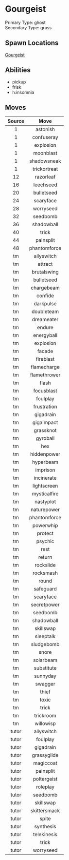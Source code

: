 # Gourgeist  
Primary Type: ghost  
Secondary Type: grass  
  
## Spawn Locations  
[Gourgeist](/data/spawn_presets/gourgeist.md)  
  
## Abilities  
  * pickup
  * frisk
  * h:insomnia
  
  
## Moves  
  
| Source | Move |  
|:---:|:---:|  
| 1 | astonish |  
| 1 | confuseray |  
| 1 | explosion |  
| 1 | moonblast |  
| 1 | shadowsneak |  
| 1 | trickortreat |  
| 12 | razorleaf |  
| 16 | leechseed |  
| 20 | bulletseed |  
| 24 | scaryface |  
| 28 | worryseed |  
| 32 | seedbomb |  
| 36 | shadowball |  
| 40 | trick |  
| 44 | painsplit |  
| 48 | phantomforce |  
| tm | allyswitch |  
| tm | attract |  
| tm | brutalswing |  
| tm | bulletseed |  
| tm | chargebeam |  
| tm | confide |  
| tm | darkpulse |  
| tm | doubleteam |  
| tm | dreameater |  
| tm | endure |  
| tm | energyball |  
| tm | explosion |  
| tm | facade |  
| tm | fireblast |  
| tm | flamecharge |  
| tm | flamethrower |  
| tm | flash |  
| tm | focusblast |  
| tm | foulplay |  
| tm | frustration |  
| tm | gigadrain |  
| tm | gigaimpact |  
| tm | grassknot |  
| tm | gyroball |  
| tm | hex |  
| tm | hiddenpower |  
| tm | hyperbeam |  
| tm | imprison |  
| tm | incinerate |  
| tm | lightscreen |  
| tm | mysticalfire |  
| tm | nastyplot |  
| tm | naturepower |  
| tm | phantomforce |  
| tm | powerwhip |  
| tm | protect |  
| tm | psychic |  
| tm | rest |  
| tm | return |  
| tm | rockslide |  
| tm | rocksmash |  
| tm | round |  
| tm | safeguard |  
| tm | scaryface |  
| tm | secretpower |  
| tm | seedbomb |  
| tm | shadowball |  
| tm | skillswap |  
| tm | sleeptalk |  
| tm | sludgebomb |  
| tm | snore |  
| tm | solarbeam |  
| tm | substitute |  
| tm | sunnyday |  
| tm | swagger |  
| tm | thief |  
| tm | toxic |  
| tm | trick |  
| tm | trickroom |  
| tm | willowisp |  
| tutor | allyswitch |  
| tutor | foulplay |  
| tutor | gigadrain |  
| tutor | grassyglide |  
| tutor | magiccoat |  
| tutor | painsplit |  
| tutor | poltergeist |  
| tutor | roleplay |  
| tutor | seedbomb |  
| tutor | skillswap |  
| tutor | skittersmack |  
| tutor | spite |  
| tutor | synthesis |  
| tutor | telekinesis |  
| tutor | trick |  
| tutor | worryseed |  
  
